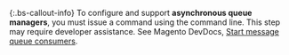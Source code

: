 {:.bs-callout-info}
To configure and support **asynchronous queue managers**, you must issue a command using the command line. This step may require developer assistance. See Magento DevDocs, [Start message queue consumers](https://devdocs.magento.com/guides/v2.3/config-guide/cli/config-cli-subcommands-queue.html).
